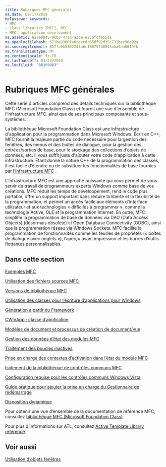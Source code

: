 ```yaml
---
title: Rubriques MFC générales
ms.date: 09/17/2019
helpviewer_keywords:
- MFC
- class libraries [MFC], MFC
- MFC, application development
ms.assetid: 617e9945-9bb3-471d-a3ba-e235fcfb55d1
ms.openlocfilehash: 571be8300f46ceecdc65df92d35c731bec96a92a
ms.sourcegitcommit: 857fa6b530224fa6c18675138043aba9aa0619fb
ms.translationtype: MT
ms.contentlocale: fr-FR
ms.lasthandoff: 03/24/2020
ms.locfileid: "80169983"
---
```

# <a name="general-mfc-topics"></a>Rubriques MFC générales

Cette série d'articles comprend des détails techniques sur la bibliothèque MFC (Microsoft Foundation Class) et fournit une vue d'ensemble de l'infrastructure MFC, ainsi que de ses principaux composants et sous-systèmes.

La bibliothèque Microsoft Foundation Class est une infrastructure d'application pour la programmation dans Microsoft Windows. Écrit en C++, MFC fournit la majeure partie du code nécessaire pour la gestion des fenêtres, des menus et des boîtes de dialogue, pour la gestion des entrées/sorties de base, pour le stockage des collections d’objets de données, etc. Il vous suffit juste d'ajouter votre code d'application à cette infrastructure. Étant donné la nature C++ de la programmation des classes, il est facile d’étendre ou de substituer les fonctionnalités de base fournies par [l’infrastructure MFC](../mfc/framework-mfc.md) .

L'infrastructure MFC est une approche puissante qui vous permet de vous servir du travail de programmeurs experts Windows comme base de vos créations. MFC réduit les temps de développement, rend le code plus portable, offre un support important sans réduire la liberté et la flexibilité de la programmation, et permet un accès facile aux éléments d'interface utilisateur et aux technologies « difficiles à programmer », comme la technologie Active, OLE et la programmation Internet. En outre, MFC simplifie la programmation de base de données via DAO (Data Access Objects) (désormais obsolète) et Open Database Connectivity (ODBC), ainsi que la programmation réseau via Windows Sockets. MFC facilite la programmation de fonctionnalités comme les feuilles de propriétés (« boîtes de dialogue avec onglets »), l’aperçu avant impression et les barres d’outils flottantes personnalisables.

## <a name="in-this-section"></a>Dans cette section

[Exemples MFC](../overview/visual-cpp-samples.md#mfc-samples)

[Utilisation des fichiers sources MFC](../mfc/using-the-mfc-source-files.md)

[Versions de bibliothèque MFC](../mfc/mfc-library-versions.md)

[Utilisation des classes pour l’écriture d’applications pour Windows](../mfc/using-the-classes-to-write-applications-for-windows.md)

[Génération à partir du Framework](../mfc/building-on-the-framework.md)

[CWinApp : classe d’application](../mfc/cwinapp-the-application-class.md)

[Modèles de document et processus de création de document/vue](../mfc/document-templates-and-the-document-view-creation-process.md)

[Gestion des données d’état des modules MFC](../mfc/managing-the-state-data-of-mfc-modules.md)

[Traitement des boucles inactives](../mfc/idle-loop-processing.md)

[Prise en charge des contextes d’activation dans l’état du module MFC](../mfc/support-for-activation-contexts-in-the-mfc-module-state.md)

[Isolement de la bibliothèque de contrôles communs MFC](../mfc/isolation-of-the-mfc-common-controls-library.md)

[Configuration requise pour les contrôles communs Windows Vista](../mfc/build-requirements-for-windows-vista-common-controls.md)

[Guide pratique pour ajouter la prise en charge du Gestionnaire de redémarrage](../mfc/how-to-add-restart-manager-support.md)

[Disposition dynamique](../mfc/dynamic-layout.md)

Pour obtenir une vue d’ensemble de la documentation de référence MFC, consultez [bibliothèque MFC (Microsoft Foundation Class)](../mfc/mfc-desktop-applications.md).

Pour plus d’informations sur ATL, consultez [Active Template Library référence](../atl/atl-class-overview.md).

## <a name="see-also"></a>Voir aussi

[Utilisation d’objets fenêtres](../mfc/working-with-window-objects.md)
